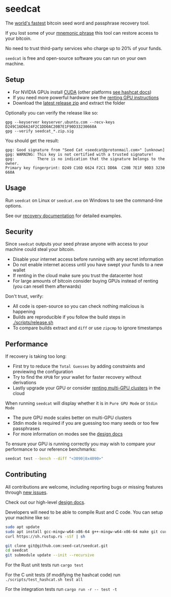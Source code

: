 # seedcat
The [world's fastest](docs/design.md#benchmarks) bitcoin seed word and passphrase recovery tool.

If you lost some of your [mnemonic phrase](https://en.bitcoin.it/wiki/Seed_phrase) this tool can restore access to your bitcoin.

No need to trust third-party services who charge up to 20% of your funds.

`seedcat` is free and open-source software you can run on your own machine.

## Setup

- For NVIDIA GPUs install [CUDA](https://developer.nvidia.com/cuda-downloads) (other platforms [see hashcat docs](https://hashcat.net/hashcat/))
- If you need more powerful hardware see the [renting GPU instructions](docs/renting.md)
- Download the [latest release zip](https://github.com/seed-cat/seedcat/releases) and extract the folder

Optionally you can verify the release like so:
```
gpg --keyserver keyserver.ubuntu.com --recv-keys D249C16D6624F2C1DD0AC20B7E1F90D33230660A
gpg --verify seedcat_*.zip.sig
```

You should get the result:
```
gpg: Good signature from "Seed Cat <seedcat@protonmail.com>" [unknown]
gpg: WARNING: This key is not certified with a trusted signature!
gpg:          There is no indication that the signature belongs to the owner.
Primary key fingerprint: D249 C16D 6624 F2C1 DD0A  C20B 7E1F 90D3 3230 660A
```

## Usage
Run `seedcat` on Linux or `seedcat.exe` on Windows to see the command-line options.

See our [recovery documentation](docs/recovery.md) for detailed examples.

## Security
Since `seedcat` outputs your seed phrase anyone with access to your machine could steal your bitcoin.
- Disable your internet access before running with any secret information
- Do not enable internet access until you have swept your funds to a new wallet
- If renting in the cloud make sure you trust the datacenter host
- For large amounts of bitcoin consider buying GPUs instead of renting (you can resell them afterwards)

Don't trust, verify:
- All code is open-source so you can check nothing malicious is happening
- Builds are reproducible if you follow the build steps in [./scripts/release.sh](./scripts/release.sh)
- To compare builds extract and `diff` or use `zipcmp` to ignore timestamps

## Performance
If recovery is taking too long:
- First try to reduce the `Total Guesses` by adding constraints and previewing the configuration
- Try to find the `XPUB` for your wallet for faster recovery without derivations
- Lastly upgrade your GPU or consider [renting multi-GPU clusters](docs/renting.md) in the cloud

When running `seedcat` will display whether it is in `Pure GPU Mode` or `Stdin Mode`
- The pure GPU mode scales better on multi-GPU clusters
- Stdin mode is required if you are guessing too many seeds or too few passphrases
- For more information on modes see the [design docs](docs/design.md#seedcat-frontend)

To ensure your GPU is running correctly you may wish to compare your performance to our reference benchmarks:
```bash
seedcat test --bench --diff "<3090|8x4090>"
```

## Contributing
All contributions are welcome, including reporting bugs or missing features through [new issues](https://github.com/seed-cat/seedcat/issues).

Check out our high-level [design docs](docs/design.md).

Developers will need to be able to compile Rust and C code.  You can setup your machine like so:

```bash
sudo apt update
sudo apt install gcc-mingw-w64-x86-64 g++-mingw-w64-x86-64 make git curl
curl https://sh.rustup.rs -sSf | sh

git clone git@github.com:seed-cat/seedcat.git
cd seedcat
git submodule update --init --recursive
```

For the Rust unit tests run `cargo test`

For the C unit tests (if modifying the hashcat code) run `./scripts/test_hashcat.sh test all`

For the integration tests run `cargo run -r -- test -t`